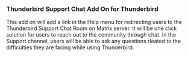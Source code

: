 <h3>Thunderbird Support Chat Add On for Thunderbird</h3>
<p>This add on will add a link in the Help menu for redirecting users to the Thunderbird Support Chat Room on Matrix server. It will be one click solution for users to reach out to the community through chat. In the Support channel, users will be able to ask any questions rleated to the difficulties they are facing while using Thunderbird.</p>